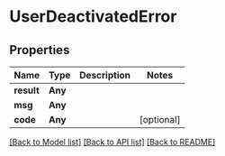 # UserDeactivatedError

## Properties
Name | Type | Description | Notes
------------ | ------------- | ------------- | -------------
**result** | **Any** |  | 
**msg** | **Any** |  | 
**code** | **Any** |  | [optional] 

[[Back to Model list]](../README.md#documentation-for-models) [[Back to API list]](../README.md#documentation-for-api-endpoints) [[Back to README]](../README.md)


